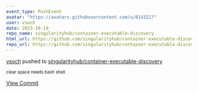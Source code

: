 ```yaml
---
event_type: PushEvent
avatar: "https://avatars.githubusercontent.com/u/814322?"
user: vsoch
date: 2023-10-19
repo_name: singularityhub/container-executable-discovery
html_url: https://github.com/singularityhub/container-executable-discovery/commit/f4f9e7ed204d296e649a63e848489c8d258328fa
repo_url: https://github.com/singularityhub/container-executable-discovery
---
```


<a href='https://github.com/vsoch' target='_blank'>vsoch</a> pushed to <a href='https://github.com/singularityhub/container-executable-discovery' target='_blank'>singularityhub/container-executable-discovery</a>

<small>clear space needs bash shell</small>

<a href='https://github.com/singularityhub/container-executable-discovery/commit/f4f9e7ed204d296e649a63e848489c8d258328fa' target='_blank'>View Commit</a>